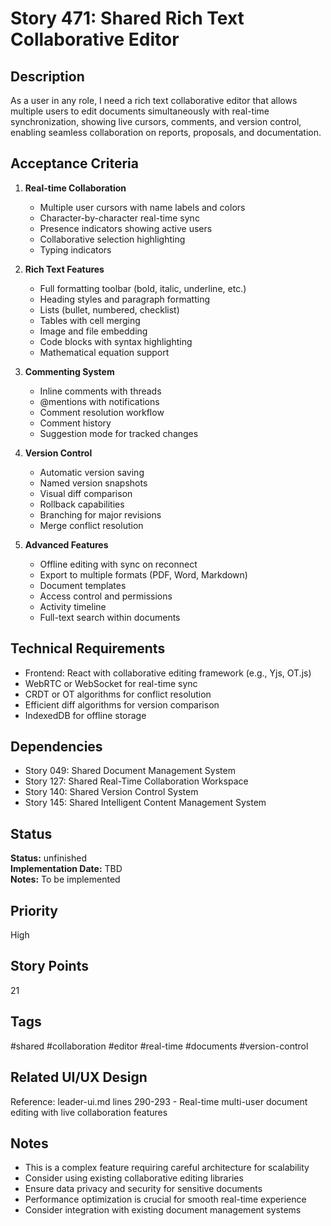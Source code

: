 # Story 471: Shared Rich Text Collaborative Editor

## Description
As a user in any role, I need a rich text collaborative editor that allows multiple users to edit documents simultaneously with real-time synchronization, showing live cursors, comments, and version control, enabling seamless collaboration on reports, proposals, and documentation.

## Acceptance Criteria
1. **Real-time Collaboration**
   - Multiple user cursors with name labels and colors
   - Character-by-character real-time sync
   - Presence indicators showing active users
   - Collaborative selection highlighting
   - Typing indicators

2. **Rich Text Features**
   - Full formatting toolbar (bold, italic, underline, etc.)
   - Heading styles and paragraph formatting
   - Lists (bullet, numbered, checklist)
   - Tables with cell merging
   - Image and file embedding
   - Code blocks with syntax highlighting
   - Mathematical equation support

3. **Commenting System**
   - Inline comments with threads
   - @mentions with notifications
   - Comment resolution workflow
   - Comment history
   - Suggestion mode for tracked changes

4. **Version Control**
   - Automatic version saving
   - Named version snapshots
   - Visual diff comparison
   - Rollback capabilities
   - Branching for major revisions
   - Merge conflict resolution

5. **Advanced Features**
   - Offline editing with sync on reconnect
   - Export to multiple formats (PDF, Word, Markdown)
   - Document templates
   - Access control and permissions
   - Activity timeline
   - Full-text search within documents

## Technical Requirements
- Frontend: React with collaborative editing framework (e.g., Yjs, OT.js)
- WebRTC or WebSocket for real-time sync
- CRDT or OT algorithms for conflict resolution
- Efficient diff algorithms for version comparison
- IndexedDB for offline storage

## Dependencies
- Story 049: Shared Document Management System
- Story 127: Shared Real-Time Collaboration Workspace
- Story 140: Shared Version Control System
- Story 145: Shared Intelligent Content Management System


## Status
**Status:** unfinished  
**Implementation Date:** TBD  
**Notes:** To be implemented
## Priority
High

## Story Points
21

## Tags
#shared #collaboration #editor #real-time #documents #version-control

## Related UI/UX Design
Reference: leader-ui.md lines 290-293 - Real-time multi-user document editing with live collaboration features

## Notes
- This is a complex feature requiring careful architecture for scalability
- Consider using existing collaborative editing libraries
- Ensure data privacy and security for sensitive documents
- Performance optimization is crucial for smooth real-time experience
- Consider integration with existing document management systems
